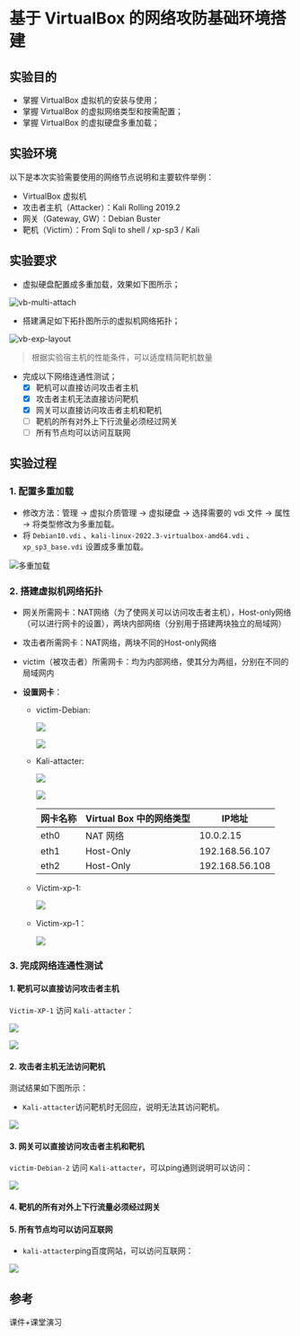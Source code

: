 # 基于 VirtualBox 的网络攻防基础环境搭建

## 实验目的

- 掌握 VirtualBox 虚拟机的安装与使用；
- 掌握 VirtualBox 的虚拟网络类型和按需配置；
- 掌握 VirtualBox 的虚拟硬盘多重加载；

## 实验环境

以下是本次实验需要使用的网络节点说明和主要软件举例：

- VirtualBox 虚拟机
- 攻击者主机（Attacker）：Kali Rolling 2019.2
- 网关（Gateway, GW）：Debian Buster
- 靶机（Victim）：From Sqli to shell / xp-sp3 / Kali  

## 实验要求

- 虚拟硬盘配置成多重加载，效果如下图所示；

![vb-multi-attach](.\img1\vb-multi-attach.png)

- 搭建满足如下拓扑图所示的虚拟机网络拓扑；

![vb-exp-layout](.\img1\vb-exp-layout.png)

> 根据实验宿主机的性能条件，可以适度精简靶机数量

- 完成以下网络连通性测试；
  - [x] 靶机可以直接访问攻击者主机
  - [x] 攻击者主机无法直接访问靶机
  - [x] 网关可以直接访问攻击者主机和靶机
  - [ ] 靶机的所有对外上下行流量必须经过网关
  - [ ] 所有节点均可以访问互联网

## 实验过程

### 1. 配置多重加载

- 修改方法：管理 -> 虚拟介质管理 -> 虚拟硬盘 -> 选择需要的 vdi 文件 -> 属性 -> 将类型修改为多重加载。
- 将 `Debian10.vdi` 、`kali-linux-2022.3-virtualbox-amd64.vdi` 、`xp_sp3_base.vdi` 设置成多重加载。

![多重加载](img1/多重加载.png)

### 2. 搭建虚拟机网络拓扑

- 网关所需网卡：NAT网络（为了使网关可以访问攻击者主机），Host-only网络（可以进行网卡的设置），两块内部网络（分别用于搭建两块独立的局域网）

- 
  攻击者所需网卡：NAT网络，两块不同的Host-only网络


- victim（被攻击者）所需网卡：均为内部网络，使其分为两组，分别在不同的局域网内

- **设置网卡**：

  - victim-Debian:

    ![](img1/Debina网卡.png)

    ![](img1/DE.png)

  - Kali-attacter:

    ![](img1/KA网卡.png)

    ![](img1/AK.png)

    | 网卡名称 | Virtual Box 中的网络类型 | IP地址         |
    | -------- | ------------------------ | -------------- |
    | eth0     | NAT 网络                 | 10.0.2.15      |
    | eth1     | Host-Only                | 192.168.56.107 |
    | eth2     | Host-Only                | 192.168.56.108 |

  - Victim-xp-1:

    ![](img1/XP-1网卡.png)

  - Victim-xp-1：

    ![](img1/XP-2网卡.png)

    

### 3. 完成网络连通性测试

#### 1. 靶机可以直接访问攻击者主机

`Victim-XP-1` 访问 `Kali-attacter`：

![](img1/XP访问KA.png)

![](img1/DEpingKA.png)

#### 2. 攻击者主机无法访问靶机

测试结果如下图所示：

- `Kali-attacter`访问靶机时无回应，说明无法其访问靶机。

![](img1/KApingXP1.png)

#### 3. 网关可以直接访问攻击者主机和靶机

`victim-Debian-2` 访问 `Kali-attacter`，可以ping通则说明可以访问：

![](img1/DEpingKA.png)

#### 4. 靶机的所有对外上下行流量必须经过网关

#### 5. 所有节点均可以访问互联网

- `kali-attacter`ping百度网站，可以访问互联网：

![](img1/KApingbaidu.png)

## 参考

课件+课堂演习
